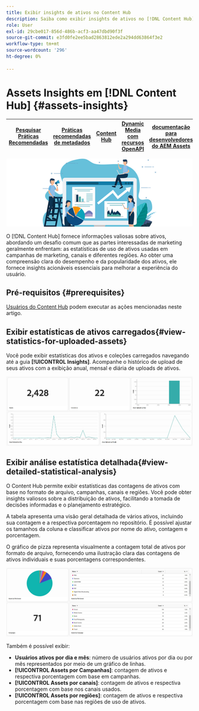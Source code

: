```yaml
---
title: Exibir insights de ativos no Content Hub
description: Saiba como exibir insights de ativos no [!DNL Content Hub]
role: User
exl-id: 29cbe017-856d-486b-acf3-aa47dbd90f3f
source-git-commit: e3fd0fe2ee5bad2863812ede2a294dd63864f3e2
workflow-type: tm+mt
source-wordcount: '296'
ht-degree: 0%

---
```


# Assets Insights em [!DNL Content Hub] {#assets-insights}

| [Pesquisar Práticas Recomendadas](/help/assets/search-best-practices.md) | [Práticas recomendadas de metadados](/help/assets/metadata-best-practices.md) | [Content Hub](/help/assets/product-overview.md) | [Dynamic Media com recursos OpenAPI](/help/assets/dynamic-media-open-apis-overview.md) | [documentação para desenvolvedores do AEM Assets](https://developer.adobe.com/experience-cloud/experience-manager-apis/) |
| ------------- | --------------------------- |---------|----|-----|

![Insights do Assets](assets/asset-insights-banner.jpg)

O [!DNL Content Hub] fornece informações valiosas sobre ativos, abordando um desafio comum que as partes interessadas de marketing geralmente enfrentam: as estatísticas de uso de ativos usadas em campanhas de marketing, canais e diferentes regiões. Ao obter uma compreensão clara do desempenho e da popularidade dos ativos, ele fornece insights acionáveis essenciais para melhorar a experiência do usuário.

## Pré-requisitos {#prerequisites}

[Usuários do Content Hub](deploy-content-hub.md#onboard-content-hub-users) podem executar as ações mencionadas neste artigo.

## Exibir estatísticas de ativos carregados{#view-statistics-for-uploaded-assets}

Você pode exibir estatísticas dos ativos e coleções carregados navegando até a guia **[!UICONTROL Insights]**. Acompanhe o histórico de upload de seus ativos com a exibição anual, mensal e diária de uploads de ativos.

![Carregar estatísticas de ativos](assets/assets-insights.jpg)

<!-- You can track the upload history of your assets over the past 30 days or gain a more comprehensive view with data spanning the last 12 months. This feature enables you to evaluate the upload count of assets.  -->

<!-- Go to the **[!UICONTROL [!DNL Insights]]** tab.

2. Select the desired time frame to view the statistics; you can opt for either last 30 days or last 12 months.

Data for the selected time frame is displayed, including the upload count for the specified duration. -->

## Exibir análise estatística detalhada{#view-detailed-statistical-analysis}

O Content Hub permite exibir estatísticas das contagens de ativos com base no formato de arquivo, campanhas, canais e regiões. Você pode obter insights valiosos sobre a distribuição de ativos, facilitando a tomada de decisões informadas e o planejamento estratégico.

A tabela apresenta uma visão geral detalhada de vários ativos, incluindo sua contagem e a respectiva porcentagem no repositório. É possível ajustar os tamanhos da coluna e classificar ativos por nome do ativo, contagem e porcentagem.

O gráfico de pizza representa visualmente a contagem total de ativos por formato de arquivo, fornecendo uma ilustração clara das contagens de ativos individuais e suas porcentagens correspondentes.

![Contagem de ativos por estatísticas de tipo de ativo](assets/insights-categorial-view.jpg)

Também é possível exibir:

* **Usuários ativos por dia e mês**: número de usuários ativos por dia ou por mês representados por meio de um gráfico de linhas.
* **[!UICONTROL Assets por Campanhas]**: contagem de ativos e respectiva porcentagem com base em campanhas.
* **[!UICONTROL Assets por canais]**: contagem de ativos e respectiva porcentagem com base nos canais usados.
* **[!UICONTROL Assets por regiões]**: contagem de ativos e respectiva porcentagem com base nas regiões de uso de ativos.
